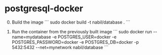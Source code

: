 # postgresql-docker

0. Build the image
´´´
sudo docker build -t nabil/database .
´´´

0. Run the container from the previously built image
´´´
sudo docker run --name=mydatabase -e POSTGRES_USER=docker -e POSTGRES_PASSWORD=docker -e POSTGRES_DB=docker -p 5432:5432 --net=mynetwork nabil/database
´´´
